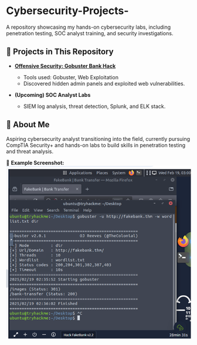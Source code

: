 # Cybersecurity-Projects-
A repository showcasing my hands-on cybersecurity labs, including penetration testing, SOC analyst training, and security investigations.

## 📂 Projects in This Repository
- **[Offensive Security: Gobuster Bank Hack](./OffensiveSecurityIntro.md)**  
  - Tools used: Gobuster, Web Exploitation
  - Discovered hidden admin panels and exploited web vulnerabilities.  

- **(Upcoming) SOC Analyst Labs**  
  - SIEM log analysis, threat detection, Splunk, and ELK stack.

## 🚀 About Me
Aspiring cybersecurity analyst transitioning into the field, currently pursuing CompTIA Security+ and hands-on labs to build skills in penetration testing and threat analysis.

📸 **Example Screenshot:**
![Gobuster FakeBank Attack](https://github.com/MoyoJacob01/Cybersecurity-Projects-/blob/main/image.png?raw=true)
